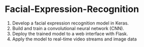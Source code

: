 # Facial-Expression-Recognition
<ol>
  <li>Develop a facial expression recognition model in Keras.</li>
  <li>Build and train a convolutional neural network (CNN).</li>
  <li>Deploy the trained model to a web interface with Flask.</li>
  <li>Apply the model to real-time video streams and image data</li>
</ol>
